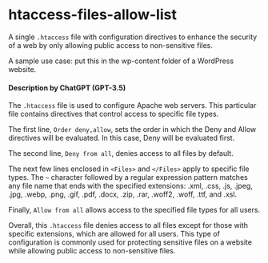 # htaccess-files-allow-list
A single `.htaccess` file with configuration directives to enhance the security of a web by only allowing public access to non-sensitive files.

A sample use case: put this in the wp-content folder of a WordPress website.

#### Description by ChatGPT (GPT-3.5)
The `.htaccess` file is used to configure Apache web servers. This particular file contains directives that control access to specific file types.

The first line, `Order deny,allow`, sets the order in which the Deny and Allow directives will be evaluated. In this case, Deny will be evaluated first.

The second line, `Deny from all`, denies access to all files by default.

The next few lines enclosed in `<Files>` and `</Files>` apply to specific file types. The `~` character followed by a regular expression pattern matches any file name that ends with the specified extensions: .xml, .css, .js, .jpeg, .jpg, .webp, .png, .gif, .pdf, .docx, .zip, .rar, .woff2, .woff, .ttf, and .xsl.

Finally, `Allow from all` allows access to the specified file types for all users.

Overall, this `.htaccess` file denies access to all files except for those with specific extensions, which are allowed for all users. This type of configuration is commonly used for protecting sensitive files on a website while allowing public access to non-sensitive files.
